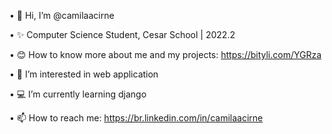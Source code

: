 • 👋 Hi, I’m @camilaacirne

• ✨ Computer Science Student, Cesar School | 2022.2

• 😊 How to know more about me and my projects: https://bityli.com/YGRza

• 👀 I’m interested in web application

• 💻 I’m currently learning django

• 📫 How to reach me: https://br.linkedin.com/in/camilaacirne



